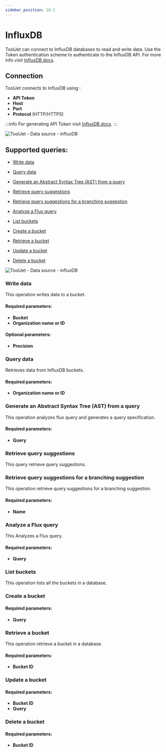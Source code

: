```yaml
---
sidebar_position: 10.1
---
```


# InfluxDB

ToolJet can connect to InfluxDB databases to read and write data. Use the Token authentication scheme to authenticate to the InfluxDB API. For more info visit [InfluxDB docs](https://docs.influxdata.com/).

## Connection

ToolJet connects to InfluxDB using :

- **API Token**
- **Host**
- **Port**
- **Protocol** (HTTP/HTTPS)

:::info
For generating API Token visit [InfluxDB docs](https://docs.influxdata.com/influxdb/cloud/security/tokens/create-token/).
:::

<div style={{textAlign: 'center'}}>

![ToolJet - Data source - influxDB](/img/datasource-reference/influxdb/influxauth.png)

</div>

## Supported queries:

- [Write data](#write-data)

- [Query data](#query-data)

- [Generate an Abstract Syntax Tree (AST) from a query](#generate-an-abstract-syntax-tree-ast-from-a-query)

- [Retrieve query suggestions](#retrieve-query-suggestions)

- [Retrieve query suggestions for a branching suggestion](#retrieve-query-suggestions-for-a-branching-suggestion)

- [Analyze a Flux query](#analyze-a-flux-query)

- [List buckets](#list-buckets)

- [Create a bucket](#create-a-bucket)

- [Retrieve a bucket](#retrieve-a-bucket)

- [Update a bucket](#update-a-bucket)

- [Delete a bucket](#delete-a-bucket)

<div style={{textAlign: 'center'}}>

![ToolJet - Data source - influxDB](/img/datasource-reference/influxdb/operations.png)

</div>

### Write data 

This operation writes data to a bucket.

#### Required parameters:

- **Bucket**
- **Organization name or ID**

#### Optional parameters: 

- **Precision**

### Query data

Retrieves data from InfluxDB buckets.

#### Required parameters:
- **Organization name or ID**

### Generate an Abstract Syntax Tree (AST) from a query

This operation analyzes flux query and generates a query specification.

#### Required parameters: 

- **Query**

### Retrieve query suggestions 

This query retrieve query suggestions.

### Retrieve query suggestions for a branching suggestion 

This operation retrieve query suggestions for a branching suggestion.

#### Required parameters:
- **Name**

### Analyze a Flux query 

This Analyzes a Flux query.

#### Required parameters:

- **Query**

### List buckets 

This operation lists all the buckets in a database.
### Create a bucket 

#### Required parameters: 

- **Query**

### Retrieve a bucket 

This operation retrieve a bucket in a database.

#### Required parameters:
- **Bucket ID**

### Update a bucket

#### Required parameters:
- **Bucket ID**
- **Query**

### Delete a bucket

#### Required parameters:
- **Bucket ID**
